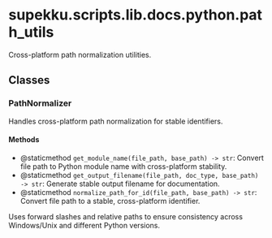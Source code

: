 # supekku.scripts.lib.docs.python.path_utils

Cross-platform path normalization utilities.

## Classes

### PathNormalizer

Handles cross-platform path normalization for stable identifiers.

#### Methods

- @staticmethod `get_module_name(file_path, base_path) -> str`: Convert file path to Python module name with cross-platform stability.
- @staticmethod `get_output_filename(file_path, doc_type, base_path) -> str`: Generate stable output filename for documentation.
- @staticmethod `normalize_path_for_id(file_path, base_path) -> str`: Convert file path to a stable, cross-platform identifier.

Uses forward slashes and relative paths to ensure consistency
across Windows/Unix and different Python versions.
